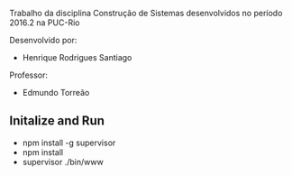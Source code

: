Trabalho da disciplina Construção de Sistemas desenvolvidos no período 2016.2 na PUC-Rio

Desenvolvido por:

- Henrique Rodrigues Santiago

Professor:

- Edmundo Torreão


## Initalize and Run

- npm install -g supervisor
- npm install
- supervisor ./bin/www
